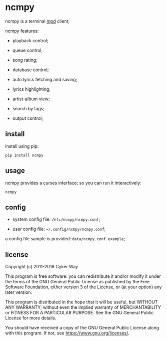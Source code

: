 # ncmpy

ncmpy is a terminal [mpd][] client;

ncmpy features:

-   playback control;

-   queue control;

-   song rating;

-   database control;

-   auto lyrics fetching and saving;

-   lyrics highlighting;

-   artist-album view;

-   search by tags;

-   output control;

## install

install using pip:

    pip install ncmpy

## usage

ncmpy provides a curses interface; so you can run it interactively:

    ncmpy

## config

-   system config file: `/etc/ncmpy/ncmpy.conf`;

-   user config file: `~/.config/ncmpy/ncmpy.conf`;

a config file sample is provided: `data/ncmpy.conf.example`;

## license

Copyright (c) 2011-2018 Cyker Way

This program is free software: you can redistribute it and/or modify it under
the terms of the GNU General Public License as published by the Free Software
Foundation, either version 3 of the License, or (at your option) any later
version.

This program is distributed in the hope that it will be useful, but WITHOUT ANY
WARRANTY; without even the implied warranty of MERCHANTABILITY or FITNESS FOR A
PARTICULAR PURPOSE.  See the GNU General Public License for more details.

You should have received a copy of the GNU General Public License along with
this program.  If not, see <https://www.gnu.org/licenses/>.

[mpd]: http://musicpd.org/


